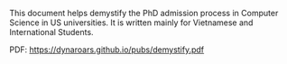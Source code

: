 This document helps demystify the PhD admission process in Computer Science in US universities.  It is written mainly for Vietnamese and International Students.

PDF: https://dynaroars.github.io/pubs/demystify.pdf

